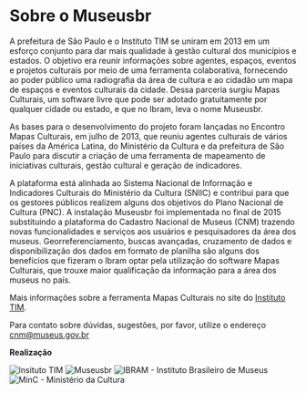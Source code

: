 # Sobre o Museusbr

A prefeitura de São Paulo e o Instituto TIM se uniram em 2013 em um esforço conjunto para dar mais qualidade à gestão cultural dos municípios e estados. O objetivo era reunir informações sobre agentes, espaços, eventos e projetos culturais por meio de uma ferramenta colaborativa, fornecendo ao poder público uma radiografia da área de cultura e ao cidadão um mapa de espaços e eventos culturais da cidade. Dessa parceria surgiu Mapas Culturais, um software livre que pode ser adotado gratuitamente por qualquer cidade ou estado, e que no Ibram, leva o nome Museusbr.

As bases para o desenvolvimento do projeto foram lançadas no Encontro Mapas Culturais, em julho de 2013, que reuniu agentes culturais de vários países da América Latina, do Ministério da Cultura e da prefeitura de São Paulo para discutir a criação de uma ferramenta de mapeamento de iniciativas culturais, gestão cultural e geração de indicadores.

A plataforma está alinhada ao Sistema Nacional de Informação e Indicadores Culturais do Ministério da Cultura (SNIIC) e contribui para que os gestores públicos realizem alguns dos objetivos do Plano Nacional de Cultura (PNC). A instalação Museusbr foi implementada no final de 2015 substituindo a plataforma do Cadastro Nacional de Museus (CNM) trazendo novas funcionalidades e serviços aos usuários e pesquisadores da área dos museus. Georreferenciamento, buscas avançadas, cruzamento de dados e disponibilização dos dados em formato de planilha são alguns dos benefícios que fizeram o Ibram optar pela utilização do software Mapas Culturais, que trouxe maior qualificação da informação para a área dos museus no país.

Mais informações sobre a ferramenta Mapas Culturais no site do [Instituto TIM](https://institutotim.org.br/project/mapas-culturais/).

Para contato sobre dúvidas, sugestões, por favor, utilize o endereço cnm@museus.gov.br

**Realização**

<img class="sobre-logo-prefeitura alignleft" src="/assets/museus/img/instituto-tim-white.png" alt="Insituto TIM" />
<img class="sobre-logo-prefeitura alignleft" src="/assets/museus/img/logo-site.png" alt="Museusbr" />
<img class="sobre-logo-prefeitura alignleft" src="/assets/museus/img/logo-ibram.png" alt="IBRAM - Instituto Brasileiro de Museus" />
<img class="sobre-logo-prefeitura alignleft" src="/assets/bib/img/minc_logo.png" alt="MinC - Ministério da Cultura" />